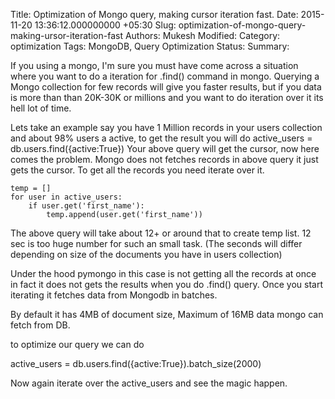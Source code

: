 Title: Optimization of Mongo query, making cursor iteration fast.
Date: 2015-11-20 13:36:12.000000000 +05:30
Slug: optimization-of-mongo-query-making-ursor-iteration-fast
Authors: Mukesh
Modified: 
Category: optimization
Tags: MongoDB, Query Optimization 
Status: 
Summary: 
        

If you using a mongo, I'm sure you must have come across a situation where you want to do a iteration for .find() command in mongo. 
Querying a Mongo collection for few records will give you faster results, but if you data is more than than 20K-30K or millions and you want to do iteration over it its hell lot of time. 

Lets take an example say you have 1 Million records in your users collection and about 98% users a active, to get the result you will do 
  active_users = db.users.find({active:True})
Your above query will get the cursor, now here comes the problem. Mongo does not fetches records in above query it just gets the cursor. To get all the records you need iterate over it. 
	
	temp = []
	for user in active_users:
		if user.get('first_name'):
			temp.append(user.get('first_name'))

The above query will take about 12+ or around that to create temp list. 12 sec is too huge number for such an small task. (The seconds will differ depending on size of the documents you have in users collection)

Under the hood pymongo in this case is not getting all the records at once in fact it does not gets the results when you do .find() query. Once you start iterating it fetches data from Mongodb in batches. 

By default it has 4MB of document size, Maximum of 16MB data mongo can fetch from DB. 
                
to optimize our query we can do 

  active_users = db.users.find({active:True}).batch_size(2000)

Now again iterate over the active_users and see the magic happen.